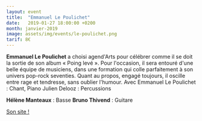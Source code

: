 ```yaml
---
layout: event
title:  "Emmanuel Le Poulichet"
date:   2019-01-27 18:00:00 +0200
month: janvier-2019
image: assets/img/events/le-poulichet.png
tarif: 8€
---
```


**Emmanuel Le Poulichet** a choisi agend'Arts pour célébrer comme il se doit la sortie de son album « Poing levé ». Pour l'occasion, il sera entouré d'une belle équipe de musiciens, dans une formation qui colle parfaitement à son univers pop-rock seventies. Quant au propos, engagé toujours, il oscille entre rage et tendresse, sans oublier l'humour. Avec Emmanuel Le Poulichet : Chant, Piano Julien Delooz : Percussions 

**Hélène Manteaux** : Basse 
**Bruno Thivend** : Guitare

[Son site !](http://emmanuel-lepoulichet.com)
